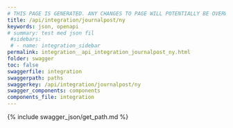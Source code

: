```yaml
---
# THIS PAGE IS GENERATED. ANY CHANGES TO PAGE WILL POTENTIALLY BE OVERWRITTEN.
title: /api/integration/journalpost/ny
keywords: json, openapi
# summary: test med json fil
 #sidebars: 
 # - name: integration_sidebar
permalink: integration__api_integration_journalpost_ny.html
folder: swagger
toc: false
swaggerfile: integration
swaggerpath: paths
swaggerkey: /api/integration/journalpost/ny
swagger_components: components
components_file: integration
---
```

{% include swagger_json/get_path.md %}
